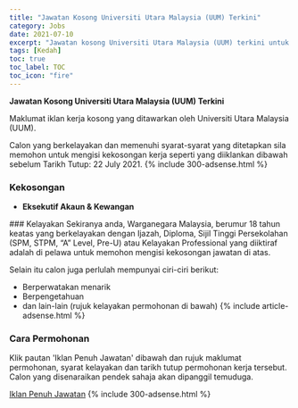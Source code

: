 ```yaml
---
title: "Jawatan Kosong Universiti Utara Malaysia (UUM) Terkini" 
category: Jobs 
date: 2021-07-10 
excerpt: "Jawatan kosong Universiti Utara Malaysia (UUM) terkini untuk kekosongan Eksekutif Akaun & Kewangan" 
tags: [Kedah] 
toc: true 
toc_label: TOC 
toc_icon: "fire" 
--- 
```


**Jawatan Kosong Universiti Utara Malaysia (UUM) Terkini**

Maklumat iklan kerja kosong yang ditawarkan oleh Universiti Utara Malaysia (UUM). 

Calon yang berkelayakan dan memenuhi syarat-syarat yang ditetapkan sila memohon untuk mengisi kekosongan kerja seperti yang diiklankan dibawah sebelum Tarikh Tutup: 22 July 2021. 
{% include 300-adsense.html %} 
### Kekosongan 
<ul>
<li><strong>Eksekutif Akaun &amp; Kewangan&#160;</strong></li>
</ul> 
### Kelayakan 
Sekiranya anda, Warganegara Malaysia, berumur 18 tahun keatas yang berkelayakan dengan Ijazah, Diploma, Sijil Tinggi Persekolahan (SPM, STPM, “A” Level, Pre-U) atau Kelayakan Professional yang diiktiraf adalah di pelawa untuk memohon mengisi kekosongan jawatan di atas.

Selain itu calon juga perlulah mempunyai ciri-ciri berikut:
- Berperwatakan menarik
- Berpengetahuan
- dan lain-lain (rujuk kelayakan permohonan di bawah) 
{% include article-adsense.html %} 
### Cara Permohonan 
Klik pautan 'Iklan Penuh Jawatan' dibawah dan rujuk maklumat permohonan, syarat kelayakan dan tarikh tutup permohonan kerja tersebut.
Calon yang disenaraikan pendek sahaja akan dipanggil temuduga.

<a href="http://infokerjaya.org/iklan-jawatan-university-utara-malaysia/" class="btn btn--info" target="_blank" rel="nofollow noopenner">Iklan Penuh Jawatan</a> 
{% include 300-adsense.html %} 